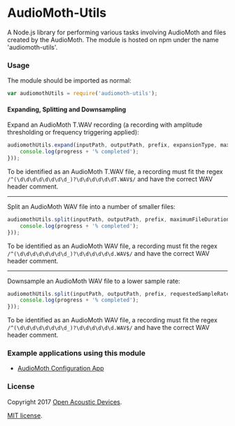 # AudioMoth-Utils #
A Node.js library for performing various tasks involving AudioMoth and files created by the AudioMoth. The module is hosted on npm under the name 'audiomoth-utils'.

### Usage ###

The module should be imported as normal:

```javascript
var audiomothUtils = require('audiomoth-utils');
```

#### Expanding, Splitting and Downsampling ####

Expand an AudioMoth T.WAV recording (a recording with amplitude thresholding or frequency triggering applied):

```javascript
audiomothUtils.expand(inputPath, outputPath, prefix, expansionType, maximumFileDuration, generateSilentFiles, alignToSecondTransitions, (progress) => {
    console.log(progress + '% completed');
}));
```

To be identified as an AudioMoth T.WAV file, a recording must fit the regex `/^(\d\d\d\d\d\d\d\d_)?\d\d\d\d\d\dT.WAV$/` and have the correct WAV header comment.

---
Split an AudioMoth WAV file into a number of smaller files:

```javascript
audiomothUtils.split(inputPath, outputPath, prefix, maximumFileDuration, (progress) => {
    console.log(progress + '% completed');
}));
```

To be identified as an AudioMoth WAV file, a recording must fit the regex `/^(\d\d\d\d\d\d\d\d_)?\d\d\d\d\d\d.WAV$/` and have the correct WAV header comment.

---
Downsample an AudioMoth WAV file to a lower sample rate:

```javascript
audiomothUtils.split(inputPath, outputPath, prefix, requestedSampleRate, (progress) => {
    console.log(progress + '% completed');
}));
```

To be identified as an AudioMoth WAV file, a recording must fit the regex `/^(\d\d\d\d\d\d\d\d_)?\d\d\d\d\d\d.WAV$/` and have the correct WAV header comment.

### Example applications using this module ###
* [AudioMoth Configuration App](https://github.com/OpenAcousticDevices/AudioMoth-Configuration-App)

### License ###

Copyright 2017 [Open Acoustic Devices](http://www.openacousticdevices.info/).

[MIT license](http://www.openacousticdevices.info/license).

